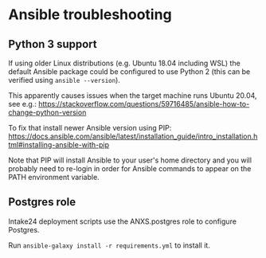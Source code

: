 # Ansible troubleshooting

## Python 3 support

If using older Linux distributions (e.g. Ubuntu 18.04 including WSL) the default Ansible package could be configured
to use Python 2 (this can be verified using `ansible --version`).

This apparently causes issues when the target machine runs Ubuntu 20.04, see e.g.:
https://stackoverflow.com/questions/59716485/ansible-how-to-change-python-version

To fix that install newer Ansible version using PIP:
https://docs.ansible.com/ansible/latest/installation_guide/intro_installation.html#installing-ansible-with-pip

Note that PIP will install Ansible to your user's home directory and you will probably need to re-login in order
for Ansible commands to appear on the PATH environment variable.

## Postgres role

Intake24 deployment scripts use the ANXS.postgres role to configure Postgres.

Run `ansible-galaxy install -r requirements.yml` to install it.
